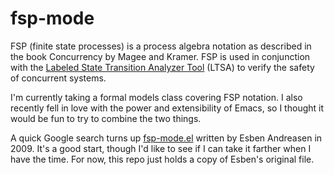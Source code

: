# fsp-mode

FSP (finite state processes) is a process algebra notation as described in the book Concurrency by Magee and Kramer. FSP is used in conjunction with the [Labeled State Transition Analyzer Tool](http://www.doc.ic.ac.uk/ltsa/) (LTSA) to verify the safety of concurrent systems.

I'm currently taking a formal models class covering FSP notation. I also recently fell in love with the power and extensibility of Emacs, so I thought it would be fun to try to combine the two things.

A quick Google search turns up [fsp-mode.el](http://cs.au.dk/~esbena/fsp-mode.el) written by Esben Andreasen in 2009. It's a good start, though I'd like to see if I can take it farther when I have the time. For now, this repo just holds a copy of Esben's original file.
